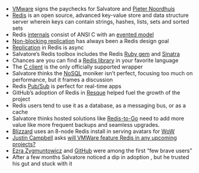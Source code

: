 *   [VMware](http://vmware.com) signs the paychecks for Salvatore and [Pieter Noordhuis](https://github.com/pietern)
*   [Redis](http://redis.io/) is an open source, advanced key-value store and data structure server wherein keys can contain strings, hashes, lists, sets and sorted sets
*   Redis [internals](http://redis.io/topics/internals) consist of ANSI C with an [evented model](http://redis.io/topics/internals-eventlib)
*   [Non-blocking replication](http://redis.io/topics/replication) has always been a Redis design goal
*   [Replication](http://redis.io/topics/replication) in Redis is async
*   Salvatore’s Redis toolbox includes the Redis [Ruby gem](https://rubygems.org/gems/redis) and [Sinatra](http://www.sinatrarb.com)
*   Chances are you can find a [Redis library](http://redis.io/clients) in your favorite language
*   The [C client](http://github.com/antirez/hiredis) is the only officially supported wrapper
*   Salvatore thinks the [NoSQL](http://nosqltapes.com/) moniker isn’t perfect, focusing too much on performance, but it frames a discussion
*   Redis [Pub/Sub](http://laktek.com/2010/05/25/real-time-collaborative-editing-with-websockets-node-js-redis/) is perfect for real-time apps
*   GitHub’s adoption of Redis in [Resque](https://github.com/defunkt/resque) helped fuel the growth of the project
*   Redis users tend to use it as a database, as a messaging bus, or as a cache
*   Salvatore thinks hosted solutions like [Redis-to-Go](http://redistogo.com/) need to add more value like more frequent backups and seamless upgrades.
*   [Blizzard](http://us.blizzard.com/en-us/) uses an 8-node Redis install in serving avatars for [WoW](http://us.blizzard.com/en-us/games/cataclysm/index.html)
*   [Justin Campbell](http://twitter.com/JustinCampbell) asks [will VMWare feature Redis in any upcoming projects?](http://twitter.com/JustinCampbell/status/24847944758861824)
*   [Ezra Zygmuntowicz](http://twitter.com/#!/ezmobius) and [GitHub](http://github.com) were among the first “few brave users”
*   After a few months Salvatore noticed a dip in adoption , but he trusted his gut and stuck with it
